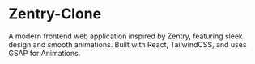 # Zentry-Clone
A modern frontend web application inspired by Zentry, featuring sleek design and smooth animations. Built with React, TailwindCSS, and uses GSAP for Animations.
